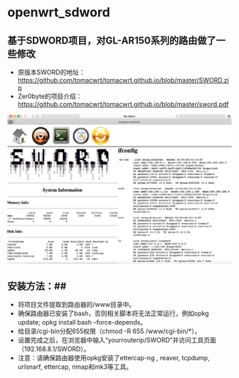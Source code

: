 # openwrt_sdword #
## 基于SDWORD项目，对GL-AR150系列的路由做了一些修改 ##


- 原版本SWORD的地址：https://github.com/tomacwrt/tomacwrt.github.io/blob/master/SWORD.zip
- Zer0byte的项目介绍：https://github.com/tomacwrt/tomacwrt.github.io/blob/master/sword.pdf


![img](WX20180304-023453@2x.png)



## 安装方法：##

- 将项目文件提取到路由器的/www目录中。
- 确保路由器已安装了bash，否则相关脚本将无法正常运行，例如opkg update; opkg install bash –force-depends。
- 给目录/cgi-bin分配655权限（chmod -R 655 /www/cgi-bin/*）。
- 设置完成之后，在浏览器中输入“yourrouterip/SWORD”并访问工具页面（192.168.8.1/SWORD）。
- 注意：请确保路由器使用opkg安装了ettercap-ng , reaver, tcpdump, urlsnarf, ettercap, nmap和mk3等工具。
